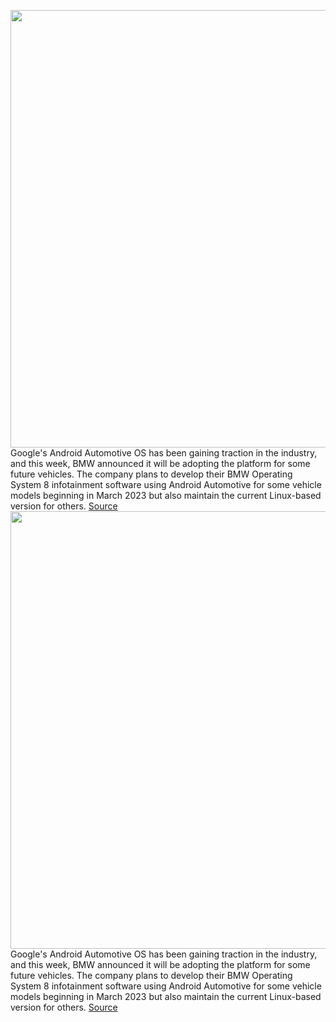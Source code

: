 <img src='https://cdn.vox-cdn.com/thumbor/BfR_0lK0nacqfrR3EGJZgnm5rKM=/0x0:4961x3307/1200x800/filters:focal(2085x1258:2877x2050)/cdn.vox-cdn.com/uploads/chorus_image/image/71033347/P90458166_The_new_BMW_i7_xDrive60._European_model_shown.0.jpg' width='700px' /><br/>
Google's Android Automotive OS has been gaining traction in the industry, and this week, BMW announced it will be adopting the platform for some future vehicles. The company plans to develop their BMW Operating System 8 infotainment software using Android Automotive for some vehicle models beginning in March 2023 but also maintain the current Linux-based version for others.
<a href='https://www.theverge.com/2022/6/30/23189642/bmw-android-automotive-operating-system-adoption'> Source <a/><img src='https://cdn.vox-cdn.com/thumbor/BfR_0lK0nacqfrR3EGJZgnm5rKM=/0x0:4961x3307/1200x800/filters:focal(2085x1258:2877x2050)/cdn.vox-cdn.com/uploads/chorus_image/image/71033347/P90458166_The_new_BMW_i7_xDrive60._European_model_shown.0.jpg' width='700px' /><br/>
Google's Android Automotive OS has been gaining traction in the industry, and this week, BMW announced it will be adopting the platform for some future vehicles. The company plans to develop their BMW Operating System 8 infotainment software using Android Automotive for some vehicle models beginning in March 2023 but also maintain the current Linux-based version for others.
<a href='https://www.theverge.com/2022/6/30/23189642/bmw-android-automotive-operating-system-adoption'> Source <a/>